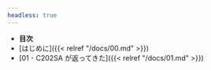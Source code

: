 ```yaml
---
headless: true
---
```


- **目次**
- [はじめに]({{< relref "/docs/00.md" >}})
- [01 - C202SA が返ってきた]({{< relref "/docs/01.md" >}})
